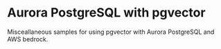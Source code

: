 # Aurora PostgreSQL with pgvector

Misceallaneous samples for using pgvector with Aurora PostgreSQL and AWS bedrock.
